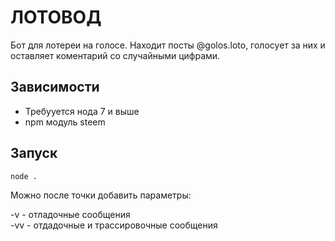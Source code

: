 # ЛОТОВОД

Бот для лотереи на голосе. Находит посты @golos.loto, голосует за них и оставляет коментарий со случайными цифрами. 

## Зависимости

* Требууется нода 7 и выше
* npm модуль steem

## Запуск

```
node .
```

Можно после точки добавить параметры:

-v - отладочные сообщения<br/>
-vv - отдадочные и трассировочные сообщения


